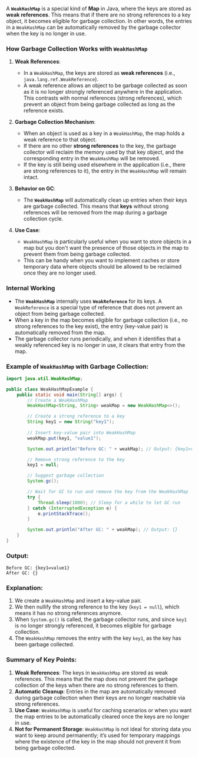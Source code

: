 A **`WeakHashMap`** is a special kind of **Map** in Java, where the keys are stored as **weak references**. This means that if there are no strong references to a key object, it becomes eligible for garbage collection. In other words, the entries in a `WeakHashMap` can be automatically removed by the garbage collector when the key is no longer in use.

### **How Garbage Collection Works with `WeakHashMap`**

1. **Weak References**:
    - In a `WeakHashMap`, the keys are stored as **weak references** (i.e., `java.lang.ref.WeakReference`).
    - A weak reference allows an object to be garbage collected as soon as it is no longer strongly referenced anywhere in the application. This contrasts with normal references (strong references), which prevent an object from being garbage collected as long as the reference exists.

2. **Garbage Collection Mechanism**:
    - When an object is used as a key in a `WeakHashMap`, the map holds a weak reference to that object.
    - If there are no other **strong references** to the key, the garbage collector will reclaim the memory used by that key object, and the corresponding entry in the `WeakHashMap` will be removed.
    - If the key is still being used elsewhere in the application (i.e., there are strong references to it), the entry in the `WeakHashMap` will remain intact.

3. **Behavior on GC**:
    - The **`WeakHashMap`** will automatically clean up entries when their keys are garbage collected. This means that **keys** without strong references will be removed from the map during a garbage collection cycle.

4. **Use Case**:
    - `WeakHashMap` is particularly useful when you want to store objects in a map but you don't want the presence of those objects in the map to prevent them from being garbage collected.
    - This can be handy when you want to implement caches or store temporary data where objects should be allowed to be reclaimed once they are no longer used.

### **Internal Working**

- The **`WeakHashMap`** internally uses **`WeakReference`** for its keys. A `WeakReference` is a special type of reference that does not prevent an object from being garbage collected.
- When a key in the map becomes eligible for garbage collection (i.e., no strong references to the key exist), the entry (key-value pair) is automatically removed from the map.
- The garbage collector runs periodically, and when it identifies that a weakly referenced key is no longer in use, it clears that entry from the map.

### **Example of `WeakHashMap` with Garbage Collection:**

```java
import java.util.WeakHashMap;

public class WeakHashMapExample {
    public static void main(String[] args) {
        // Create a WeakHashMap
        WeakHashMap<String, String> weakMap = new WeakHashMap<>();

        // Create a strong reference to a key
        String key1 = new String("key1");
        
        // Insert key-value pair into WeakHashMap
        weakMap.put(key1, "value1");

        System.out.println("Before GC: " + weakMap); // Output: {key1=value1}

        // Remove strong reference to the key
        key1 = null;

        // Suggest garbage collection
        System.gc();

        // Wait for GC to run and remove the key from the WeakHashMap
        try {
            Thread.sleep(1000); // Sleep for a while to let GC run
        } catch (InterruptedException e) {
            e.printStackTrace();
        }

        System.out.println("After GC: " + weakMap); // Output: {}
    }
}
```

### **Output**:
```
Before GC: {key1=value1}
After GC: {}
```

### **Explanation**:
1. We create a `WeakHashMap` and insert a key-value pair.
2. We then nullify the strong reference to the key (`key1 = null`), which means it has no strong references anymore.
3. When `System.gc()` is called, the garbage collector runs, and since `key1` is no longer strongly referenced, it becomes eligible for garbage collection.
4. The `WeakHashMap` removes the entry with the key `key1`, as the key has been garbage collected.

### **Summary of Key Points**:

1. **Weak References**: The keys in `WeakHashMap` are stored as weak references. This means that the map does not prevent the garbage collection of the keys when there are no strong references to them.
2. **Automatic Cleanup**: Entries in the map are automatically removed during garbage collection when their keys are no longer reachable via strong references.
3. **Use Case**: `WeakHashMap` is useful for caching scenarios or when you want the map entries to be automatically cleared once the keys are no longer in use.
4. **Not for Permanent Storage**: `WeakHashMap` is not ideal for storing data you want to keep around permanently; it’s used for temporary mappings where the existence of the key in the map should not prevent it from being garbage collected.